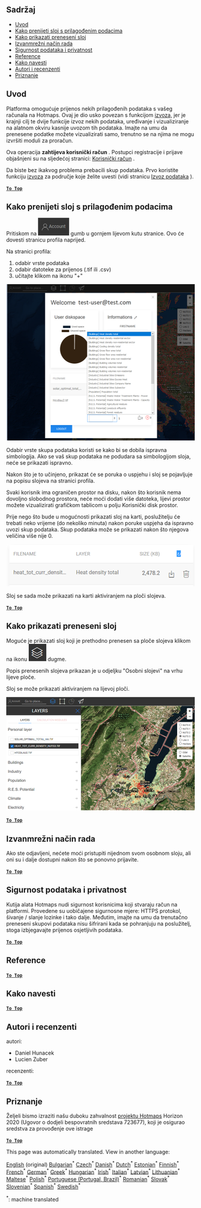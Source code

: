 <h2> Sadržaj </h2><ul><li> <a href="#Introduction">Uvod</a> </li><li> <a href="#How-to-upload-a-layer-with-custom-data">Kako prenijeti sloj s prilagođenim podacima</a> </li><li> <a href="#How-to-display-an-uploaded-layer">Kako prikazati preneseni sloj</a> </li><li> <a href="#Offline-mode">Izvanmrežni način rada</a> </li><li> <a href="#Data-security-and-privacy">Sigurnost podataka i privatnost</a> </li><li> <a href="#References">Reference</a> </li><li> <a href="#How-to-cite">Kako navesti</a> </li><li> <a href="#Authors-and-reviewers">Autori i recenzenti</a> </li><li> <a href="#Acknowledgement">Priznanje</a> </li></ul><h2> Uvod </h2><p> Platforma omogućuje prijenos nekih prilagođenih podataka s vašeg računala na Hotmaps. Ovaj je dio usko povezan s funkcijom <a href="Data-export-functionalities">izvoza,</a> jer je krajnji cilj te dvije funkcije izvoz nekih podataka, uređivanje i vizualiziranje na alatnom okviru kasnije uvozom tih podataka. Imajte na umu da prenesene podatke možete vizualizirati samo, trenutno se na njima ne mogu izvršiti moduli za proračun. </p><p> Ova operacija <strong>zahtijeva korisnički račun</strong> . Postupci registracije i prijave objašnjeni su na sljedećoj stranici: <a href="Introduction-to-user-interface#Connect">Korisnički račun</a> . </p><p> Da biste bez ikakvog problema prebacili skup podataka. Prvo koristite funkciju <a href="Data-export-functionalities">izvoza</a> za područje koje želite uvesti (vidi stranicu <a href="Data-export-functionalities">Izvoz podataka</a> ). </p><p><ins> <code><strong><a href="#table-of-contents">To Top</a></strong></code> </ins> </p><h2> Kako prenijeti sloj s prilagođenim podacima </h2><p> Pritiskom na <img alt="gumb za račun" src="images/account-btn.png"/> gumb u gornjem lijevom kutu stranice. Ovo će dovesti stranicu profila naprijed. </p><p> Na stranici profila: </p><ol><li> odabir vrste podataka </li><li> odabir datoteke za prijenos (.tif ili .csv) </li><li> učitajte klikom na ikonu &quot;+&quot; </li></ol><p><img alt="učitavanje stranice profila" src="images/profile-upload.png"/></p><p> Odabir vrste skupa podataka koristi se kako bi se dobila ispravna simbologija. Ako se vaš skup podataka ne podudara sa simbologijom sloja, neće se prikazati ispravno. </p><p> Nakon što je to učinjeno, prikazat će se poruka o uspjehu i sloj se pojavljuje na popisu slojeva na stranici profila. </p><p> Svaki korisnik ima ograničen prostor na disku, nakon što korisnik nema dovoljno slobodnog prostora, neće moći dodati više datoteka, lijevi prostor možete vizualizirati grafičkom tablicom u polju Korisnički disk prostor. </p><p> Prije nego što bude u mogućnosti prikazati sloj na karti, poslužitelju će trebati neko vrijeme (do nekoliko minuta) nakon poruke uspjeha da ispravno uvozi skup podataka. Skup podataka može se prikazati nakon što njegova veličina više nije 0. </p><p><img alt="upload_complete" src="images/upload_complete.png"/></p><p> Sloj se sada može prikazati na karti aktiviranjem na ploči slojeva. </p><p><ins> <code><strong><a href="#table-of-contents">To Top</a></strong></code> </ins> </p><h2> Kako prikazati preneseni sloj </h2><p> Moguće je prikazati sloj koji je prethodno prenesen sa ploče slojeva klikom na ikonu <img alt="gumb slojeva" src="images/layers-btn.png"/> dugme. </p><p> Popis prenesenih slojeva prikazan je u odjeljku &quot;Osobni slojevi&quot; na vrhu lijeve ploče. </p><p> Sloj se može prikazati aktiviranjem na lijevoj ploči. </p><p><img alt="prijenosni sloj prikaza" src="images/upload-layers.png"/></p><p><ins> <code><strong><a href="#table-of-contents">To Top</a></strong></code> </ins> </p><h2> Izvanmrežni način rada </h2><p> Ako ste odjavljeni, nećete moći pristupiti nijednom svom osobnom sloju, ali oni su i dalje dostupni nakon što se ponovno prijavite. </p><p><ins> <code><strong><a href="#table-of-contents">To Top</a></strong></code> </ins> </p><h2> Sigurnost podataka i privatnost </h2><p> Kutija alata Hotmaps nudi sigurnost korisnicima koji stvaraju račun na platformi. Provedene su uobičajene sigurnosne mjere: HTTPS protokol, šivanje / slanje lozinke i tako dalje. Međutim, imajte na umu da trenutačno preneseni skupovi podataka nisu šifrirani kada se pohranjuju na poslužitelj, stoga izbjegavajte prijenos osjetljivih podataka. </p><p><ins> <code><strong><a href="#table-of-contents">To Top</a></strong></code> </ins> </p><h2> Reference </h2><p><ins> <code><strong><a href="#table-of-contents">To Top</a></strong></code> </ins> </p><h2> Kako navesti </h2><p><ins> <code><strong><a href="#table-of-contents">To Top</a></strong></code> </ins> </p><h2> Autori i recenzenti </h2><p> autori: </p><ul><li> Daniel Hunacek </li><li> Lucien Zuber </li></ul><p> recenzenti: </p><p><ins> <code><strong><a href="#table-of-contents">To Top</a></strong></code> </ins> </p><h2> Priznanje </h2><p> Željeli bismo izraziti našu duboku zahvalnost <a href="https://www.hotmaps-project.eu">projektu Hotmaps</a> Horizon 2020 (Ugovor o dodjeli bespovratnih sredstava 723677), koji je osigurao sredstva za provođenje ove istrage </p><p><ins> <code><strong><a href="#table-of-contents">To Top</a></strong></code> </ins> </p>

This page was automatically translated. View in another language:

[English](../en/Data-upload-functionalities.md) (original) [Bulgarian](../bg/Data-upload-functionalities.md)<sup>\*</sup>  [Czech](../cs/Data-upload-functionalities.md)<sup>\*</sup> [Danish](../da/Data-upload-functionalities.md)<sup>\*</sup> [Dutch](../nl/Data-upload-functionalities.md)<sup>\*</sup> [Estonian](../et/Data-upload-functionalities.md)<sup>\*</sup> [Finnish](../fi/Data-upload-functionalities.md)<sup>\*</sup> [French](../fr/Data-upload-functionalities.md)<sup>\*</sup> [German](../de/Data-upload-functionalities.md)<sup>\*</sup> [Greek](../el/Data-upload-functionalities.md)<sup>\*</sup> [Hungarian](../hu/Data-upload-functionalities.md)<sup>\*</sup> [Irish](../ga/Data-upload-functionalities.md)<sup>\*</sup> [Italian](../it/Data-upload-functionalities.md)<sup>\*</sup> [Latvian](../lv/Data-upload-functionalities.md)<sup>\*</sup> [Lithuanian](../lt/Data-upload-functionalities.md)<sup>\*</sup> [Maltese](../mt/Data-upload-functionalities.md)<sup>\*</sup> [Polish](../pl/Data-upload-functionalities.md)<sup>\*</sup> [Portuguese (Portugal, Brazil)](../pt/Data-upload-functionalities.md)<sup>\*</sup> [Romanian](../ro/Data-upload-functionalities.md)<sup>\*</sup> [Slovak](../sk/Data-upload-functionalities.md)<sup>\*</sup> [Slovenian](../sl/Data-upload-functionalities.md)<sup>\*</sup> [Spanish](../es/Data-upload-functionalities.md)<sup>\*</sup> [Swedish](../sv/Data-upload-functionalities.md)<sup>\*</sup> 

<sup>\*</sup>: machine translated
